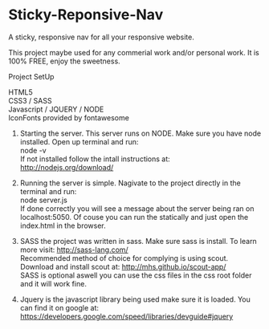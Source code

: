 Sticky-Reponsive-Nav
====================

A sticky, responsive nav for all your responsive website.


This project maybe used for any commerial work and/or personal work.
It is 100% FREE, enjoy the sweetness.


Project SetUp

HTML5<br>
CSS3 / SASS<br>
Javascript / JQUERY / NODE<br>
IconFonts provided by fontawesome<br>


1. Starting the server. This server runs on NODE. Make sure you have 
   node installed. Open up terminal and run:<br>
   		node -v<br>
	If not installed follow the intall instructions at: http://nodejs.org/download/

2. Running the server is simple. Nagivate to the project directly in the terminal
   and run:<br>
   		node server.js<br>
   If done correctly you will see a message about the server being ran on localhost:5050.
   Of couse you can run the statically and just open the index.html in the browser.

3. SASS the project was written in sass. Make sure sass is install. To learn more 
   visit: http://sass-lang.com/<br>
   Recommended method of choice for complying is using scout. Download and install
   scout at: http://mhs.github.io/scout-app/<br>
   SASS is optional aswell you can use the css files in the css root folder and 
   it will work fine.

4. Jquery is the javascript library being used make sure it is loaded. You can 
   find it on google at: https://developers.google.com/speed/libraries/devguide#jquery





